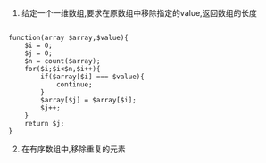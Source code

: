 1. 给定一个一维数组,要求在原数组中移除指定的value,返回数组的长度
```

function(array $array,$value){
    $i = 0;
    $j = 0;
    $n = count($array);
    for($i;$i<$n,$i++){
        if($array[$i] === $value){
            continue;
        }
        $array[$j] = $array[$i];
        $j++;
    }
    return $j;
}
```
2. 在有序数组中,移除重复的元素